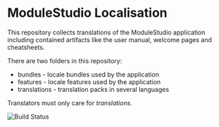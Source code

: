 # ModuleStudio Localisation

This repository collects translations of the ModuleStudio application including
contained artifacts like the user manual, welcome pages and cheatsheets.

There are two folders in this repository:

  * bundles - locale bundles used by the application
  * features - locale features used by the application
  * translations - translation packs in several languages

Translators must only care for *translations*.

![Build Status](http://guite.info:8080/buildStatus/icon?job=MOST-1_Prepare-9_Locales)
